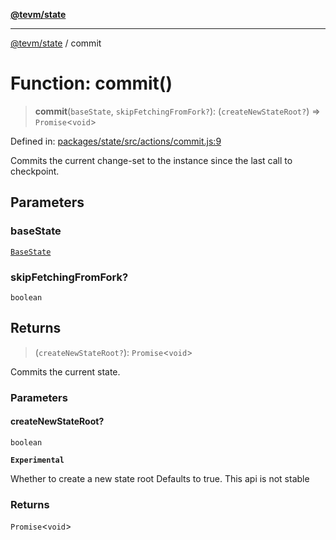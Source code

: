[**@tevm/state**](../README.md)

***

[@tevm/state](../globals.md) / commit

# Function: commit()

> **commit**(`baseState`, `skipFetchingFromFork?`): (`createNewStateRoot?`) => `Promise`\<`void`\>

Defined in: [packages/state/src/actions/commit.js:9](https://github.com/evmts/tevm-monorepo/blob/main/packages/state/src/actions/commit.js#L9)

Commits the current change-set to the instance since the
last call to checkpoint.

## Parameters

### baseState

[`BaseState`](../type-aliases/BaseState.md)

### skipFetchingFromFork?

`boolean`

## Returns

> (`createNewStateRoot?`): `Promise`\<`void`\>

Commits the current state.

### Parameters

#### createNewStateRoot?

`boolean`

**`Experimental`**

Whether to create a new state root
Defaults to true.
This api is not stable

### Returns

`Promise`\<`void`\>
